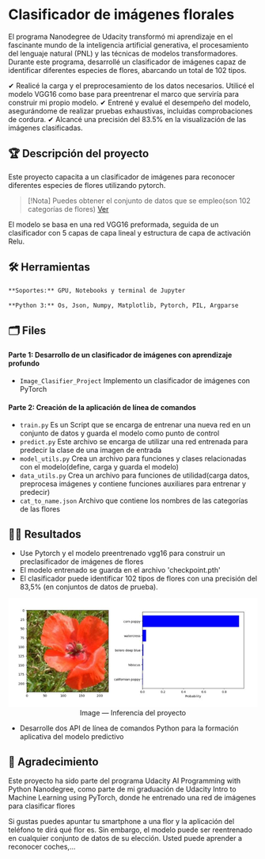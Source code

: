 # Clasificador de imágenes florales
El programa Nanodegree de Udacity transformó mi aprendizaje en el fascinante mundo de la inteligencia artificial generativa, el procesamiento del lenguaje natural (PNL) y las técnicas de modelos transformadores. Durante este programa, desarrollé un clasificador de imágenes capaz de identificar diferentes especies de flores, abarcando un total de 102 tipos.

✔ Realicé la carga y el preprocesamiento de los datos necesarios. Utilicé el modelo VGG16 como base para preentrenar el marco que serviría para construir mi propio modelo.
✔ Entrené y evalué el desempeño del modelo, asegurándome de realizar pruebas exhaustivas, incluidas comprobaciones de cordura.
✔ Alcancé una precisión del 83.5% en la visualización de las imágenes clasificadas.

## 🏆 Descripción del proyecto
Este proyecto capacita a un clasificador de imágenes para reconocer diferentes especies de flores utilizando pytorch.

>[!Nota]
> Puedes obtener el conjunto de datos que se empleo(son 102 categorías de flores) [Ver](https://www.robots.ox.ac.uk/~vgg/data/flowers/102/index.html)

El modelo se basa en una red VGG16 preformada, seguida de un clasificador con 5 capas de capa lineal y estructura de capa de activación Relu. 

## 🛠 Herramientas 
```
**Soportes:** GPU, Notebooks y terminal de Jupyter
```
```
**Python 3:** Os, Json, Numpy, Matplotlib, Pytorch, PIL, Argparse
```
## 🗂 Files 
#### Parte 1: Desarrollo de un clasificador de imágenes con aprendizaje profundo
- `Image_Clasifier_Project` Implemento un clasificador de imágenes con PyTorch

#### Parte 2: Creación de la aplicación de línea de comandos
- `train.py` Es un Script que se encarga de entrenar una nueva red en un conjunto de datos y guarda el modelo como punto de control
- `predict.py` Este archivo se encarga de utilizar una red entrenada para predecir la clase de una imagen de entrada
- `model_utils.py` Crea un archivo para funciones y clases relacionadas con el modelo(define, carga y guarda el modelo) 
- `data_utils.py` Crea un archivo para funciones de utilidad(carga datos, preprocesa imágenes y contiene funciones auxiliares para entrenar y predecir)
- `cat_to_name.json` Archivo que contiene los nombres de las categorías de las flores

## 👩‍🔧 Resultados
- Use Pytorch y el modelo preentrenado vgg16 para construir un preclasificador de imágenes de flores
- El modelo entrenado se guarda en el archivo 'checkpoint.pth'
- El clasificador puede identificar 102 tipos de flores con una precisión del 83,5% (en conjuntos de datos de prueba).

<p align="center">
    <kbd> <img width="800" alt="jkhjk" src="https://github.com/litahu/project_2_imagen_clasifier/blob/main/assets/project_inference.JPG"> </kbd> <br>
    Image — Inferencia del proyecto
</p>

- Desarrolle dos API de línea de comandos Python para la formación aplicativa del modelo predictivo


## 💖 Agradecimiento
Este proyecto ha sido parte del programa Udacity AI Programming with Python Nanodegree, como parte de mi graduación de Udacity Intro to Machine Learning using PyTorch, donde he entrenado una red de imágenes para clasificar flores

Si gustas puedes apuntar tu smartphone a una flor y la aplicación del teléfono te dirá qué flor es. Sin embargo, el modelo puede ser reentrenado en cualquier conjunto de datos de su elección. Usted puede aprender a reconocer coches,...





